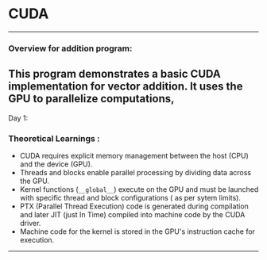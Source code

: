 # CUDA 
-------------------------------------------------------------------------------
### Overview for addition program:
This program demonstrates a basic CUDA implementation for vector addition. It uses the GPU to parallelize computations,
---
Day 1:
### Theoretical Learnings : 
- CUDA requires explicit memory management between the host (CPU) and the device (GPU).
- Threads and blocks enable parallel processing by dividing data across the GPU.
- Kernel functions (`__global__`) execute on the GPU and must be launched with specific thread and block configurations ( as per sytem limits).
- PTX (Parallel Thread Execution) code is generated during compilation and later JIT (just In Time) compiled into machine code by the CUDA driver.
- Machine code for the kernel is stored in the GPU's instruction cache for execution.
---------------------------------------------------------------------------------


